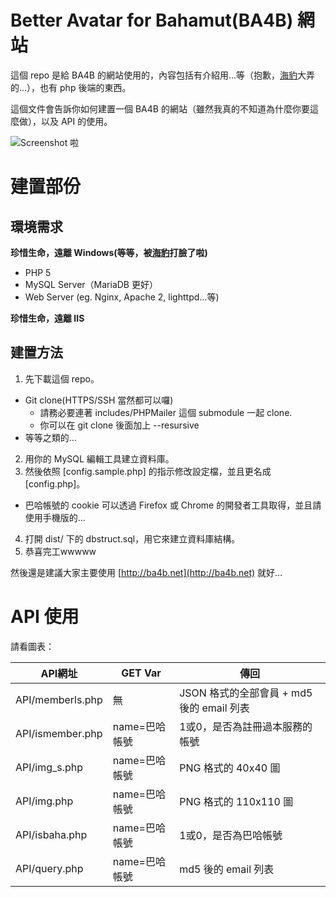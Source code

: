 Better Avatar for Bahamut(BA4B) 網站
====================================

這個 repo 是給 BA4B 的網站使用的，內容包括有介紹用…等（抱歉，[海豹](https://github.com/seadog007)大弄的…），也有 php 後端的東西。

這個文件會告訴你如何建置一個 BA4B 的網站（雖然我真的不知道為什麼你要這麼做），以及 API 的使用。

![Screenshot 啦](http://i.imgur.com/cmWRoWE.png)

建置部份
========
環境需求
--------
**珍惜生命，遠離 Windows(等等，被[海豹](https://github.com/seadog007)打臉了啦)**

* PHP 5
* MySQL Server（MariaDB 更好）
* Web Server (eg. Nginx, Apache 2, lighttpd…等)

**珍惜生命，遠離 IIS**

建置方法
--------
1. 先下載這個 repo。
  * Git clone(HTTPS/SSH 當然都可以囉)
    * 請務必要連著 includes/PHPMailer 這個 submodule 一起 clone.
    * 你可以在 git clone 後面加上 --resursive
  * 等等之類的…
2. 用你的 MySQL 編輯工具建立資料庫。
3. 然後依照 [config.sample.php] 的指示修改設定檔，並且更名成 [config.php]。
  * 巴哈帳號的 cookie 可以透過 Firefox 或 Chrome 的開發者工具取得，並且請使用手機版的…
4. 打開 dist/ 下的 dbstruct.sql，用它來建立資料庫結構。
5. 恭喜完工wwwww

然後還是建議大家主要使用 [http://ba4b.net](http://ba4b.net) 就好…

API 使用
=======
請看圖表：

| API網址 | GET Var | 傳回 |
---------|-----|------
| API/memberls.php | 無 | JSON 格式的全部會員 + md5 後的 email 列表 |
| API/ismember.php | name=巴哈帳號 | 1或0，是否為註冊過本服務的帳號 |
| API/img_s.php | name=巴哈帳號 | PNG 格式的 40x40 圖 |
| API/img.php | name=巴哈帳號 | PNG 格式的 110x110 圖 |
| API/isbaha.php | name=巴哈帳號 | 1或0，是否為巴哈帳號 |
| API/query.php | name=巴哈帳號 | md5 後的 email 列表 |

